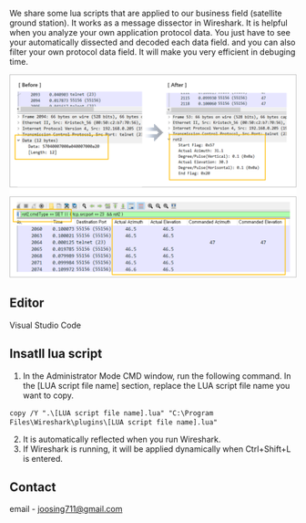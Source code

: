 We share some lua scripts that are applied to our business field (satellite ground station). It works as a message dissector in Wireshark. It is helpful when you analyze your own application protocol data. You just have to see your automatically dissected and decoded each data field. and you can also filter your own protocol data field. It will make you very efficient in debuging time. 

![IMAGE ALT TEXT HERE](./document/image/LuaDissector.png)
![IMAGE ALT TEXT HERE](./document/image/lilstView.png)

## Editor
Visual Studio Code
## Insatll lua script 
1. In the Administrator Mode CMD window, run the following command. In the [LUA script file name] section, replace the LUA script file name you want to copy.
```
copy /Y ".\[LUA script file name].lua" "C:\Program Files\Wireshark\plugins\[LUA script file name].lua"
```
2. It is automatically reflected when you run Wireshark.  
3. If Wireshark is running, it will be applied dynamically when Ctrl+Shift+L is entered.  
## Contact
email - joosing711@gmail.com 
